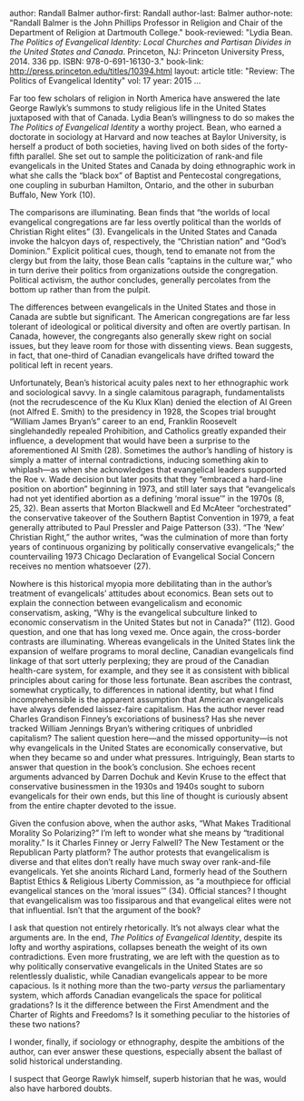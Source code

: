 author: Randall Balmer
author-first: Randall
author-last: Balmer
author-note: "Randall Balmer is the John Phillips Professor in Religion and Chair of the Department of Religion at Dartmouth College."
book-reviewed: "Lydia Bean. <em>The Politics of Evangelical Identity: Local Churches and Partisan Divides in the United States and Canada</em>. Princeton, NJ: Princeton University Press, 2014. 336 pp. ISBN: 978-0-691-16130-3."
book-link: http://press.princeton.edu/titles/10394.html
layout: article
title: "Review: The Politics of Evangelical Identity"
vol: 17
year: 2015
...

Far too few scholars of religion in North America have answered the late George Rawlyk’s summons to study religious life in the United States juxtaposed with that of Canada. Lydia Bean’s willingness to do so makes the *The Politics of Evangelical Identity* a worthy project. Bean, who earned a doctorate in sociology at Harvard and now teaches at Baylor University, is herself a product of both societies, having lived on both sides of the forty-fifth parallel. She set out to sample the politicization of rank-and file evangelicals in the United States and Canada by doing ethnographic work in what she calls the “black box” of Baptist and Pentecostal congregations, one coupling in suburban Hamilton, Ontario, and the other in suburban Buffalo, New York (10).

The comparisons are illuminating. Bean finds that “the worlds of local evangelical
congregations are far less overtly political than the worlds of Christian Right elites” (3).
Evangelicals in the United States and Canada invoke the halcyon days of, respectively, the “Christian nation” and “God’s Dominion.” Explicit political cues, though, tend to emanate not from the clergy but from the laity, those Bean calls “captains in the culture war,” who in turn derive their politics from organizations outside the congregation. Political activism, the author concludes, generally percolates from the bottom up rather than from the pulpit.

The differences between evangelicals in the United States and those in Canada are subtle but significant. The American congregations are far less tolerant of ideological or political diversity and often are overtly partisan. In Canada, however, the congregants also generally skew right on social issues, but they leave room for those with dissenting views. Bean suggests, in fact, that one-third of Canadian evangelicals have drifted toward the political left in recent years.

Unfortunately, Bean’s historical acuity pales next to her ethnographic work and sociological savvy. In a single calamitous paragraph, fundamentalists (not the recrudescence of the Ku Klux Klan) denied the election of Al Green (not Alfred E. Smith) to the presidency in 1928, the Scopes trial brought “William James Bryan’s” career to an end, Franklin Roosevelt singlehandedly repealed Prohibition, and Catholics greatly expanded their influence, a development that would have been a surprise to the aforementioned Al Smith (28). Sometimes the author’s handling of history is simply a matter of internal contradictions, inducing something akin to whiplash—as when she acknowledges that evangelical leaders supported the Roe v. Wade decision but later posits that they “embraced a hard-line position on abortion” beginning in 1973, and still later says that “evangelicals had not yet identified abortion as a defining ‘moral issue’” in the 1970s (8, 25, 32). Bean asserts that Morton Blackwell and Ed McAteer “orchestrated” the conservative takeover of the Southern Baptist Convention in 1979, a feat generally attributed to Paul Pressler and Paige Patterson (33). “The ‘New’ Christian Right,” the author writes, “was the culmination of more than forty years of continuous organizing by politically conservative evangelicals;” the countervailing 1973 Chicago Declaration of Evangelical Social Concern receives no mention whatsoever (27).

Nowhere is this historical myopia more debilitating than in the author’s treatment of
evangelicals’ attitudes about economics. Bean sets out to explain the connection between
evangelicalism and economic conservatism, asking, “Why is the evangelical subculture linked to economic conservatism in the United States but not in Canada?” (112). Good question, and one that has long vexed me. Once again, the cross-border contrasts are illuminating. Whereas evangelicals in the United States link the expansion of welfare programs to moral decline, Canadian evangelicals find linkage of that sort utterly perplexing; they are proud of the Canadian health-care system, for example, and they see it as consistent with biblical principles about caring for those less fortunate. Bean ascribes the contrast, somewhat cryptically, to differences in national identity, but what I find incomprehensible is the apparent assumption that American evangelicals have always defended laissez-faire capitalism. Has the author never read Charles
Grandison Finney’s excoriations of business? Has she never tracked William Jennings Bryan’s withering critiques of unbridled capitalism? The salient question here—and the missed opportunity—is not why evangelicals in the United States are economically conservative, but when they became so and under what pressures. Intriguingly, Bean starts to answer that question in the book’s conclusion. She echoes recent arguments advanced by Darren Dochuk and Kevin Kruse to the effect that conservative businessmen in the 1930s and 1940s sought to suborn evangelicals for their own ends, but this line of thought is curiously absent from the entire chapter devoted to the issue.

Given the confusion above, when the author asks, “What Makes Traditional Morality So
Polarizing?” I’m left to wonder what she means by “traditional morality.” Is it Charles Finney or Jerry Falwell? The New Testament or the Republican Party platform? The author protests that evangelicalism is diverse and that elites don’t really have much sway over rank-and-file evangelicals. Yet she anoints Richard Land, formerly head of the Southern Baptist Ethics & Religious Liberty Commission, as “a mouthpiece for official evangelical stances on the ‘moral issues’” (34). Official stances? I thought that evangelicalism was too fissiparous and that evangelical elites were not that influential. Isn’t that the argument of the book?

I ask that question not entirely rhetorically. It’s not always clear what the arguments are.
In the end, *The Politics of Evangelical Identity*, despite its lofty and worthy aspirations,
collapses beneath the weight of its own contradictions. Even more frustrating, we are left with the question as to why politically conservative evangelicals in the United States are so relentlessly dualistic, while Canadian evangelicals appear to be more capacious. Is it nothing more than the two-party *versus* the parliamentary system, which affords Canadian evangelicals the space for political gradations? Is it the difference between the First Amendment and the Charter of Rights and Freedoms? Is it something peculiar to the histories of these two nations?

I wonder, finally, if sociology or ethnography, despite the ambitions of the author, can ever answer these questions, especially absent the ballast of solid historical understanding.

I suspect that George Rawlyk himself, superb historian that he was, would also have harbored doubts.
